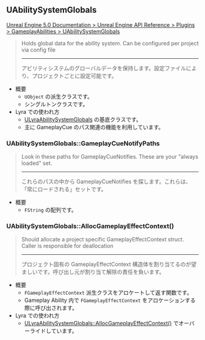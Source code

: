## UAbilitySystemGlobals

[Unreal Engine 5.0 Documentation > Unreal Engine API Reference > Plugins > GameplayAbilities > UAbilitySystemGlobals](https://docs.unrealengine.com/5.0/en-US/API/Plugins/GameplayAbilities/UAbilitySystemGlobals/)

> Holds global data for the ability system. Can be configured per project via config file  
> 
> ----
> アビリティシステムのグローバルデータを保持します。設定ファイルにより、プロジェクトごとに設定可能です。  

* 概要
	* `UObject` の派生クラスです。
	* シングルトンクラスです。
* Lyra での使われ方
	* [ULyraAbilitySystemGlobals] の基底クラスです。
	* 主に GameplayCue のパス関連の機能を利用しています。

### UAbilitySystemGlobals::GameplayCueNotifyPaths

> Look in these paths for GameplayCueNotifies. These are your "always loaded" set.  
> 
> ----
> これらのパスの中から GameplayCueNotifies を探します。これらは、「常にロードされる」セットです。 

* 概要
	* `FString` の配列です。

### UAbilitySystemGlobals::AllocGameplayEffectContext()

> Should allocate a project specific GameplayEffectContext struct. Caller is responsible for deallocation  
> 
> ----
> プロジェクト固有の GameplayEffectContext 構造体を割り当てるのが望ましいです。呼び出し元が割り当て解除の責任を負います。  

* 概要
	* `FGameplayEffectContext` 派生クラスをアロケートして返す関数です。
	* Gameplay Ability 内で `FGameplayEffectContext` をアロケーションする際に呼び出されます。
* Lyra での使われ方
	* [ULyraAbilitySystemGlobals::AllocGameplayEffectContext()] でオーバーライドしています。


<!--- ページ内のリンク --->

<!--- 自前の画像へのリンク --->

<!--- generated --->
[ULyraAbilitySystemGlobals]: ../../Lyra/GameplayAbility/ULyraAbilitySystemGlobals.md#ulyraabilitysystemglobals
[ULyraAbilitySystemGlobals::AllocGameplayEffectContext()]: ../../Lyra/GameplayAbility/ULyraAbilitySystemGlobals.md#ulyraabilitysystemglobalsallocgameplayeffectcontext
